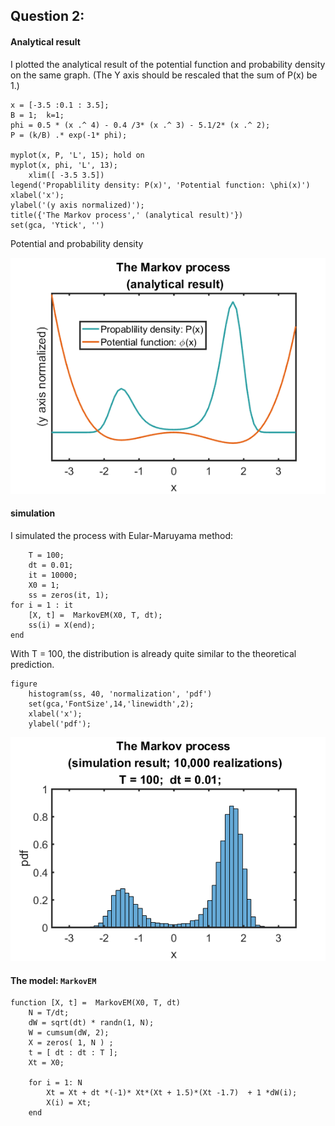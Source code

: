 ## Question 2:

#### Analytical result
I plotted the analytical result of the potential function and probability density on the same graph. (The Y axis should be rescaled that the sum of P(x) be 1.)

	x = [-3.5 :0.1 : 3.5];
	B = 1;  k=1;
	phi = 0.5 * (x .^ 4) - 0.4 /3* (x .^ 3) - 5.1/2* (x .^ 2);
	P = (k/B) .* exp(-1* phi);

	myplot(x, P, 'L', 15); hold on
	myplot(x, phi, 'L', 13); 
		xlim([ -3.5 3.5])
	legend('Propablility density: P(x)', 'Potential function: \phi(x)')
	xlabel('x');
	ylabel('(y axis normalized)');
	title({'The Markov process',' (analytical result)'})
	set(gca, 'Ytick', '')

Potential and probability density

  ![plot](images/Plot_HW3_2_1.png)

#### simulation
I simulated the process with Eular-Maruyama method:

		T = 100;
		dt = 0.01;
		it = 10000; 
		X0 = 1;
		ss = zeros(it, 1);
	for i = 1 : it
  		[X, t] =  MarkovEM(X0, T, dt);
        ss(i) = X(end);
	end

With T = 100, the distribution is already quite similar to the theoretical prediction.

	figure
 		histogram(ss, 40, 'normalization', 'pdf')
      	set(gca,'FontSize',14,'linewidth',2);  
 		xlabel('x');
 		ylabel('pdf');

  ![plot](images/Plot_HW3_2_2.png)



#### The model: `MarkovEM`
	function [X, t] =  MarkovEM(X0, T, dt)
    	N = T/dt;
    	dW = sqrt(dt) * randn(1, N);
    	W = cumsum(dW, 2);
    	X = zeros( 1, N ) ;
    	t = [ dt : dt : T ];    
     	Xt = X0;     

 		for i = 1: N
     		Xt = Xt + dt *(-1)* Xt*(Xt + 1.5)*(Xt -1.7)  + 1 *dW(i);    
     		X(i) = Xt;
 		end